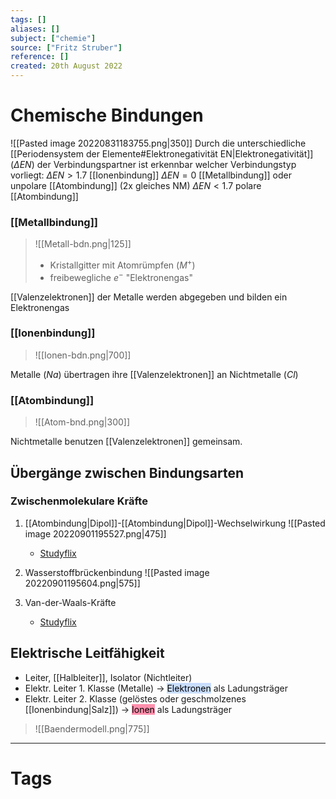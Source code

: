 ```yaml
---
tags: []
aliases: []
subject: ["chemie"]
source: ["Fritz Struber"]
reference: []
created: 20th August 2022
---
```


# Chemische Bindungen
![[Pasted image 20220831183755.png|350]]
Durch die unterschiedliche [[Periodensystem der Elemente#Elektronegativität EN|Elektronegativität]] ($\Delta EN$) der Verbindungspartner ist erkennbar welcher Verbindungstyp vorliegt:
$\Delta EN > 1.7$ [[Ionenbindung]]
$\Delta EN=0$ [[Metallbindung]] oder unpolare [[Atombindung]] (2x gleiches NM)
$\Delta EN < 1.7$ polare [[Atombindung]]

### [[Metallbindung]]
>![[Metall-bdn.png|125]]
> - Kristallgitter mit Atomrümpfen ($M^{+}$)
> - freibewegliche $e^{-}$ "Elektronengas"

[[Valenzelektronen]] der Metalle werden abgegeben und bilden ein Elektronengas

### [[Ionenbindung]]
> ![[Ionen-bdn.png|700]]

Metalle ($Na$) übertragen ihre [[Valenzelektronen]] an Nichtmetalle ($Cl$)

### [[Atombindung]]
>![[Atom-bnd.png|300]]

Nichtmetalle benutzen [[Valenzelektronen]] gemeinsam.

## Übergänge zwischen Bindungsarten
### Zwischenmolekulare Kräfte
1. [[Atombindung|Dipol]]-[[Atombindung|Dipol]]-Wechselwirkung
	![[Pasted image 20220901195527.png|475]]
	 - [Studyflix](https://studyflix.de/chemie/dipol-dipol-wechselwirkung-2391)

2. Wasserstoffbrückenbindung
	![[Pasted image 20220901195604.png|575]]

3. Van-der-Waals-Kräfte
	- [Studyflix](https://studyflix.de/chemie/van-der-waals-krafte-1561)
## Elektrische Leitfähigkeit
- Leiter, [[Halbleiter]], Isolator (Nichtleiter)
- Elektr. Leiter 1. Klasse (Metalle) $\rightarrow$ <mark style="background: #ADCCFFA6;">Elektronen</mark> als Ladungsträger
- Elektr. Leiter 2. Klasse (gelöstes oder geschmolzenes [[Ionenbindung|Salz]]) $\rightarrow$ <mark style="background: #FF5582A6;">Ionen</mark> als Ladungsträger

>![[Baendermodell.png|775]]
  
---
# Tags